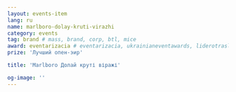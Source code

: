```yaml
---
layout: events-item
lang: ru
name: marlboro-dolay-kruti-virazhi
category: events
tag: brand # mass, brand, corp, btl, mice
award: eventarizacia # eventarizacia, ukrainianeventawards, liderotrasli
prize: 'Лучший опен-эир'

title: 'Marlboro Долай круті віражі'

og-image: ''
---
```

